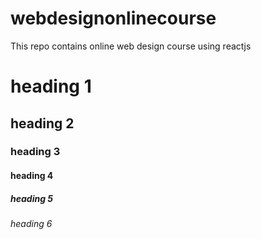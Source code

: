 # webdesignonlinecourse
This repo contains online web design course using reactjs
# heading 1
## heading 2
### heading 3
#### heading 4
##### heading 5
###### heading 6
